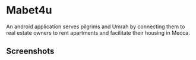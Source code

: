 # Mabet4u

An android application serves pilgrims and Umrah by connecting them to real estate owners to rent apartments and facilitate their housing in Mecca.

## Screenshots

